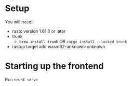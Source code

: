 # Setup

You will need:
- rustc version 1.61.0 or later
- trunk
  - `brew install trunk` OR `cargo install --locked trunk`
- rustup target add wasm32-unknown-unknown

# Starting up the frontend
Run `trunk serve`
